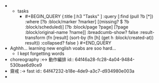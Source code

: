 -
	- tasks
		- #+BEGIN_QUERY
		  {:title [:h3 "Tasks" ]
		  :query [:find (pull ?b [*])
		  :where
		    [?b :block/marker ?marker]
		    [(missing? $ ?b :block/scheduled)]
		    [?b :block/page ?page]
		    [?page :block/original-name ?name]]
		  :breadcumb-show? false
		  :result-transform (fn [result]
		  (sort-by (fn [h]
		  (get h :block/created-at)) result))
		  :collapsed? false
		  }
		  #+END_QUERY
- Aghhh... learning new english voabs are soo hard...
	- I kept forgetting words
- choreography :<-> 動作編排
  id:: 64f46a28-fc28-4a04-9484-530bae6d9ce9
- 齋戒 :-> fast
  id:: 64f47232-b18e-4de9-a3c7-d934980e003a
-